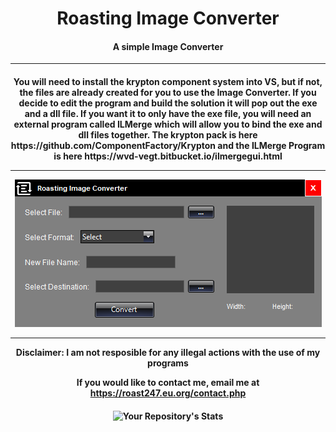 <h1 align="center"> Roasting Image Converter</h1>

<h4 align="center">A simple Image Converter</h4>

<hr></h4>
<h4 align="center">
You will need to install the krypton component system into VS, but if not, the files are already created for you to use the Image Converter. If you decide to edit the program and build the solution it will pop out the exe and a dll file. If you want it to only have the exe file, you will need an external program called ILMerge which will allow you to bind the exe and dll files together. The krypton pack is here https://github.com/ComponentFactory/Krypton and the ILMerge Program is here https://wvd-vegt.bitbucket.io/ilmergegui.html
  <hr>
<img src="https://raw.githubusercontent.com/roast247/ImageConverter/main/Roasting%20Image%20Converter.png">
  <hr>
Disclaimer: I am not resposible for any illegal actions with the use of my programs

  If you would like to contact me, email me at https://roast247.eu.org/contact.php
</h4>

<h4 align="center">

  
  ![Your Repository's Stats](https://github-readme-stats.vercel.app/api?username=roast247&show_icons=true)


</h4>
